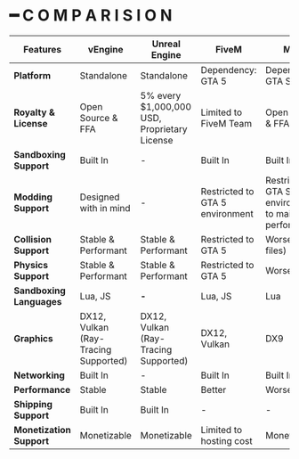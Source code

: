 # ━ C O M P A R I S I O N

| Features                 | vEngine                              | Unreal Engine                                | FiveM                           | MTA                                                      |
| ------------------------ | ------------------------------------ | -------------------------------------------- | ------------------------------- | -------------------------------------------------------- |
| **Platform**             | Standalone                           | Standalone                                   | Dependency: GTA 5               | Dependency: GTA SA                                       |
| **Royalty & License**    | Open Source & FFA                    | 5% every $1,000,000 USD, Proprietary License | Limited to FiveM Team           | Open Source & FFA                                        |
| **Sandboxing Support**   | Built In                             | -                                            | Built In                        | Built In                                                 |
| **Modding Support**      | Designed with in mind                | -                                            | Restricted to GTA 5 environment | Restricted to GTA SA environment to maintain performance |
| **Collision Support**    | Stable & Performant                  | Stable & Performant                          | Restricted to GTA 5             | Worse (.col files)                                       |
| **Physics Support**      | Stable & Performant                  | Stable & Performant                          | Restricted to GTA 5             | Worse                                                    |
| **Sandboxing Languages** | Lua, JS                              | **-**                                        | Lua, JS                         | Lua                                                      |
| **Graphics**             | DX12, Vulkan (Ray-Tracing Supported) | DX12, Vulkan (Ray-Tracing Supported)         | DX12, Vulkan                    | DX9                                                      |
| **Networking**           | Built In                             | -                                            | Built In                        | Built In                                                 |
| **Performance**          | Stable                               | Stable                                       | Better                          | Worse                                                    |
| **Shipping Support**     | Built In                             | Built In                                     | -                               | -                                                        |
| **Monetization Support** | Monetizable                          | Monetizable                                  | Limited to hosting cost         | Monetizable                                              |

